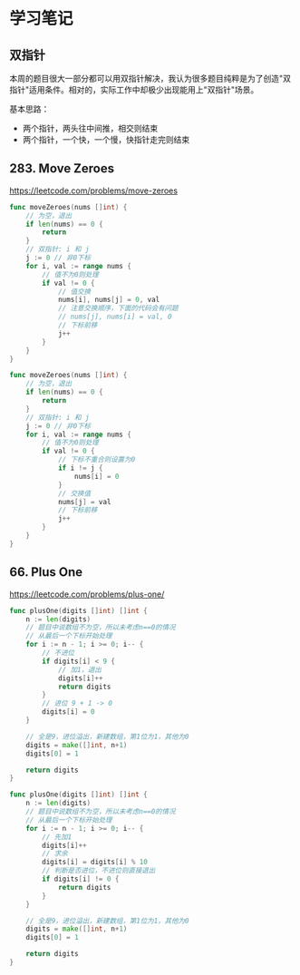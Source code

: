 # 学习笔记

## 双指针

本周的题目很大一部分都可以用双指针解决，我认为很多题目纯粹是为了创造"双指针"适用条件。相对的，实际工作中却极少出现能用上"双指针"场景。

基本思路：
- 两个指针，两头往中间推，相交则结束
- 两个指针，一个快，一个慢，快指针走完则结束

## 283. Move Zeroes

https://leetcode.com/problems/move-zeroes

```go
func moveZeroes(nums []int) {
	// 为空，退出
	if len(nums) == 0 {
		return
	}
	// 双指针: i 和 j
	j := 0 // 非0下标
	for i, val := range nums {
		// 值不为0则处理
		if val != 0 {
			// 值交换
			nums[i], nums[j] = 0, val
			// 注意交换顺序，下面的代码会有问题
			// nums[j], nums[i] = val, 0
			// 下标前移
			j++
		}
	}
}
```

```go
func moveZeroes(nums []int) {
	// 为空，退出
	if len(nums) == 0 {
		return
	}
	// 双指针: i 和 j
	j := 0 // 非0下标
	for i, val := range nums {
		// 值不为0则处理
		if val != 0 {
			// 下标不重合则设置为0
			if i != j {
				nums[i] = 0
			}
			// 交换值
			nums[j] = val
			// 下标前移
			j++
		}
	}
}
```

## 66. Plus One

https://leetcode.com/problems/plus-one/

```go
func plusOne(digits []int) []int {
	n := len(digits)
	// 题目中说数组不为空，所以未考虑n==0的情况
	// 从最后一个下标开始处理
	for i := n - 1; i >= 0; i-- {
		// 不进位
		if digits[i] < 9 {
			// 加1，退出
			digits[i]++
			return digits
		}
		// 进位 9 + 1 -> 0
		digits[i] = 0
	}

	// 全是9，进位溢出，新建数组，第1位为1，其他为0
	digits = make([]int, n+1)
	digits[0] = 1

	return digits
}

func plusOne(digits []int) []int {
	n := len(digits)
	// 题目中说数组不为空，所以未考虑n==0的情况
	// 从最后一个下标开始处理
	for i := n - 1; i >= 0; i-- {
		// 先加1
		digits[i]++
		// 求余
		digits[i] = digits[i] % 10
		// 判断是否进位，不进位则直接退出
		if digits[i] != 0 {
			return digits
		}
	}

	// 全是9，进位溢出，新建数组，第1位为1，其他为0
	digits = make([]int, n+1)
	digits[0] = 1

	return digits
}
```